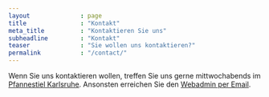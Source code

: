 ```yaml
---
layout              : page
title               : "Kontakt"
meta_title          : "Kontaktieren Sie uns"
subheadline         : "Kontakt"
teaser              : "Sie wollen uns kontaktieren?"
permalink           : "/contact/"
---
```

Wenn Sie uns kontaktieren wollen, treffen Sie uns gerne mittwochabends im <a href='http://pfannestiel-karlsruhe.de/'>Pfannestiel Karlsruhe</a>.
Ansonsten erreichen Sie den <a href='mailto:mail@janke.im'>Webadmin per Email</a>.